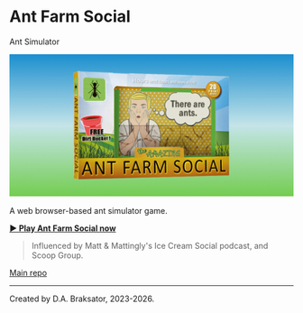 # Ant Farm Social

Ant Simulator

![Ant Farm Social](./img/afsSocial.jpg)

A web browser-based ant simulator game.

**[▶️ Play Ant Farm Social now](http://antfarmsocial.github.io)**

> Influenced by Matt & Mattingly's Ice Cream Social podcast, and Scoop Group.

[Main repo](https://github.com/antfarmsocial/AntFarmSocial)

*************************************
Created by D.A. Braksator, 2023-2026.
